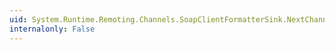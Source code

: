 ```yaml
---
uid: System.Runtime.Remoting.Channels.SoapClientFormatterSink.NextChannelSink
internalonly: False
---
```

